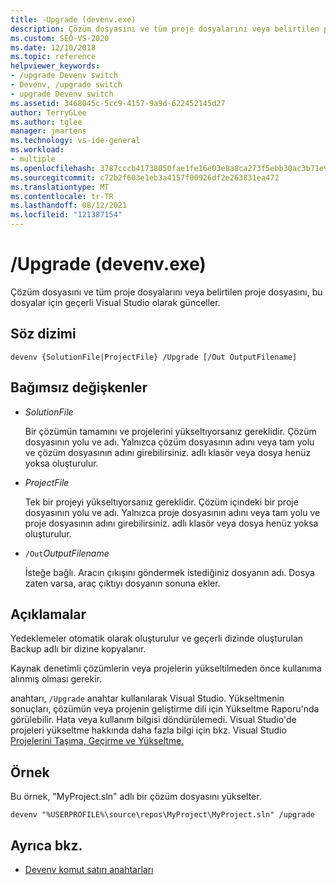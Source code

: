 ```yaml
---
title: -Upgrade (devenv.exe)
description: Çözüm dosyasını ve tüm proje dosyalarını veya belirtilen proje dosyasını bu dosyalar için geçerli dosya biçimine güncelleştirmek için Upgrade devenv komut satırı anahtarını Visual Studio öğrenin.
ms.custom: SEO-VS-2020
ms.date: 12/10/2018
ms.topic: reference
helpviewer_keywords:
- /upgrade Devenv switch
- Devenv, /upgrade switch
- upgrade Devenv switch
ms.assetid: 3468045c-5cc9-4157-9a9d-622452145d27
author: TerryGLee
ms.author: tglee
manager: jmartens
ms.technology: vs-ide-general
ms.workload:
- multiple
ms.openlocfilehash: 3787cccb41738050fae1fe16e03e8a8ca273f5ebb30ac3b71e9d146c1b9e2001
ms.sourcegitcommit: c72b2f603e1eb3a4157f00926df2e263831ea472
ms.translationtype: MT
ms.contentlocale: tr-TR
ms.lasthandoff: 08/12/2021
ms.locfileid: "121387154"
---
```

# <a name="upgrade-devenvexe"></a>/Upgrade (devenv.exe)

Çözüm dosyasını ve tüm proje dosyalarını veya belirtilen proje dosyasını, bu dosyalar için geçerli Visual Studio olarak günceller.

## <a name="syntax"></a>Söz dizimi

```shell
devenv {SolutionFile|ProjectFile} /Upgrade [/Out OutputFilename]
```

## <a name="arguments"></a>Bağımsız değişkenler

- *SolutionFile*

  Bir çözümün tamamını ve projelerini yükseltıyorsanız gereklidir. Çözüm dosyasının yolu ve adı. Yalnızca çözüm dosyasının adını veya tam yolu ve çözüm dosyasının adını girebilirsiniz. adlı klasör veya dosya henüz yoksa oluşturulur.

- *ProjectFile*

  Tek bir projeyi yükseltıyorsanız gereklidir. Çözüm içindeki bir proje dosyasının yolu ve adı. Yalnızca proje dosyasının adını veya tam yolu ve proje dosyasının adını girebilirsiniz. adlı klasör veya dosya henüz yoksa oluşturulur.

- `/Out`*OutputFilename*

  İsteğe bağlı. Aracın çıkışını göndermek istediğiniz dosyanın adı. Dosya zaten varsa, araç çıktıyı dosyanın sonuna ekler.

## <a name="remarks"></a>Açıklamalar

Yedeklemeler otomatik olarak oluşturulur ve geçerli dizinde oluşturulan Backup adlı bir dizine kopyalanır.

Kaynak denetimli çözümlerin veya projelerin yükseltilmeden önce kullanıma alınmış olması gerekir.

anahtarı, `/Upgrade` anahtar kullanılarak Visual Studio. Yükseltmenin sonuçları, çözümün veya projenin geliştirme dili için Yükseltme Raporu'nda görülebilir. Hata veya kullanım bilgisi döndürülemedi. Visual Studio'de projeleri yükseltme hakkında daha fazla bilgi için bkz. Visual Studio [Projelerini Taşıma, Geçirme ve Yükseltme.](../../porting/port-migrate-and-upgrade-visual-studio-projects.md)

## <a name="example"></a>Örnek

Bu örnek, "MyProject.sln" adlı bir çözüm dosyasını yükselter.

```shell
devenv "%USERPROFILE%\source\repos\MyProject\MyProject.sln" /upgrade
```

## <a name="see-also"></a>Ayrıca bkz.

- [Devenv komut satırı anahtarları](../../ide/reference/devenv-command-line-switches.md)
